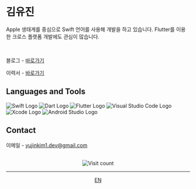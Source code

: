 # 김유진

Apple 생태계를 중심으로 Swift 언어를 사용해 개발을 하고 있습니다. Flutter를 이용한 크로스 플랫폼 개발에도 관심이 많습니다.

<br />

블로그 - [바로가기](https://inblog.ai/yujinkim1)

이력서 - [바로가기](https://pleasant-daphne-015.notion.site/a6e2c81a985a485fa94dd3ff2cc1542c?pvs=4)

## Languages and Tools

<img src="https://img.shields.io/badge/Swift-F05138?style=flat&logo=Swift&logoColor=FFF" alt="Swift Logo" /> <img src="https://img.shields.io/badge/Dart-0553B1?style=flate&logo=Dart&logoColor=FFF" alt="Dart Logo" /> <img src="https://img.shields.io/badge/Flutter-0553B1?style=flat&logo=Flutter&logoColor=FFF" alt="Flutter Logo" /> <img src="https://img.shields.io/badge/VScode-007ACC?style=flat&logo=VisualStudioCode&logoColor=FFF" alt="Visual Studio Code Logo" /> <img src="https://img.shields.io/badge/Xcode-147EFB?style=flat&logo=Xcode&logoColor=FFF" alt="Xcode Logo" /> <img src="https://img.shields.io/badge/AndroidStudio-FFF?style=flat&logo=AndroidStudio&logoColor=3DDC84" alt="Android Studio Logo" />
<!-- <img src="https://img.shields.io/badge/SwiftUI-007FFF?style=flat&logo=Swift&logoColor=000" /> -->

## Contact

이메일 - <yujinkim1.dev@gmail.com>

<!--
---

<h3 align="center"> GitHub Streak </h3>
<div align="center">
    <img src="https://github-readme-streak-stats.herokuapp.com/?user=yujinkim1&theme=swift&hide_border=true" />
</div>

---
-->

<br />

<div align="center"><img src="https://visitcount.itsvg.in/api?id=yujinkim1&icon=5&color=12" alt="Visit count" /></div>

---

<div align="center"><a href="">EN</a></div>
